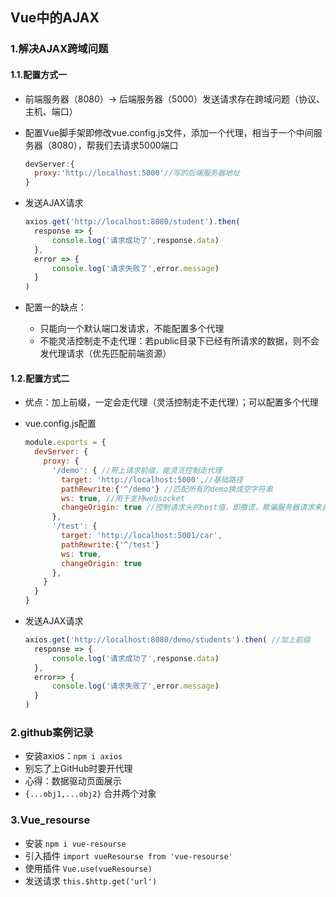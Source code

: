 ## Vue中的AJAX

### 1.解决AJAX跨域问题

#### 1.1.配置方式一

- 前端服务器（8080）-> 后端服务器（5000）发送请求存在跨域问题（协议、主机、端口）

- 配置Vue脚手架即修改vue.config.js文件，添加一个代理，相当于一个中间服务器（8080），帮我们去请求5000端口

  ```js
  devServer:{
  	proxy:'http://localhost:5000'//写的后端服务器地址
  }
  ```

- 发送AJAX请求

  ```js
  axios.get('http://localhost:8080/student').then(
  	response => {
  		console.log('请求成功了',response.data)
  	},
  	error => {
  		console.log('请求失败了',error.message)
  	}
  )
  ```

- 配置一的缺点：

  - 只能向一个默认端口发请求，不能配置多个代理
  - 不能灵活控制走不走代理：若public目录下已经有所请求的数据，则不会发代理请求（优先匹配前端资源）

#### 1.2.配置方式二

- 优点：加上前缀，一定会走代理（灵活控制走不走代理）；可以配置多个代理

- vue.config.js配置

  ```js
  module.exports = {
    devServer: {
      proxy: {
        '/demo': { //带上请求前缀，能灵活控制走代理
          target: 'http://localhost:5000',//基础路径
          pathRewrite:{'^/demo'} //匹配所有的demo换成空字符串
          ws: true, //用于支持websocket
          changeOrigin: true //控制请求头的host值，即撒谎，欺骗服务器请求来自5000（实际8080）
        },
        '/test': { 
          target: 'http://localhost:5001/car',
          pathRewrite:{'^/test'} 
          ws: true, 
          changeOrigin: true 
        },
      }
    }
  }
  ```

- 发送AJAX请求

  ```js
  axios.get('http://localhost:8080/demo/students').then( //加上前缀
  	response => {
  		console.log('请求成功了',response.data)
  	},
  	error=> {
  		console.log('请求失败了',error.message)
  	}
  )
  ```

  

### 2.github案例记录

- 安装axios：`npm i axios`
- 别忘了上GitHub时要开代理
- 心得：数据驱动页面展示
- `{...obj1,...obj2}` 合并两个对象

### 3.Vue_resourse

- 安装 `npm i vue-resourse`
- 引入插件 `import vueResourse from 'vue-resourse'`
- 使用插件 `Vue.use(vueResourse)`
- 发送请求 `this.$http.get('url')`

